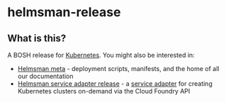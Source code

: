# helmsman-release

## What is this?
A BOSH release for [Kubernetes](http://kubernetes.io). You might also be interested in:
* [Helmsman meta](https://www.github.com/pivotal-cf-experimental/helmsman-meta) - deployment scripts, manifests, and
  the home of all our documentation
* [Helmsman service adapter release](https://www.github.com/pivotal-cf-experimental/helmsman-service-adapter-release) -
  a [service adapter](https://docs.pivotal.io/on-demand-service-broker) for creating Kubernetes clusters on-demand via
  the Cloud Foundry API 